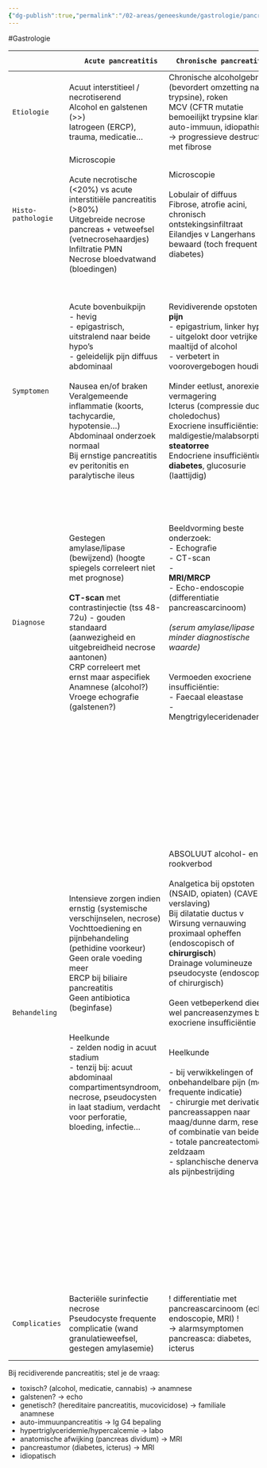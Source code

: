 ```yaml
---
{"dg-publish":true,"permalink":"/02-areas/geneeskunde/gastrologie/pancreatitis/","noteIcon":"","created":"2024-11-24T10:55:36.933+01:00","updated":"2024-12-31T16:55:10.209+01:00"}
---
```


#Gastrologie 

|                    | `   Acute pancreatitis`                                                                                                                                                                                                                                                                                                                                                                                                                               | `Chronische pancreatitis`                                                                                                                                                                                                                                                                                                                                                                                                                                                                                                                                                                                                                                                             | `Maligne pancreascarcinoom`                                                                                                                                                                                                                                                                                                                                                                                                                                                                                                                                                                                                                                                                                                                                                                                                                                                                                          |
| ------------------ | ----------------------------------------------------------------------------------------------------------------------------------------------------------------------------------------------------------------------------------------------------------------------------------------------------------------------------------------------------------------------------------------------------------------------------------------------------- | ------------------------------------------------------------------------------------------------------------------------------------------------------------------------------------------------------------------------------------------------------------------------------------------------------------------------------------------------------------------------------------------------------------------------------------------------------------------------------------------------------------------------------------------------------------------------------------------------------------------------------------------------------------------------------------- | -------------------------------------------------------------------------------------------------------------------------------------------------------------------------------------------------------------------------------------------------------------------------------------------------------------------------------------------------------------------------------------------------------------------------------------------------------------------------------------------------------------------------------------------------------------------------------------------------------------------------------------------------------------------------------------------------------------------------------------------------------------------------------------------------------------------------------------------------------------------------------------------------------------------- |
| `Etiologie`        | Acuut interstitieel / necrotiserend  <br>Alcohol en galstenen (>>)  <br>Iatrogeen (ERCP), trauma, medicatie…                                                                                                                                                                                                                                                                                                                                          | Chronische alcoholgebruik (bevordert omzetting naar trypsine), roken  <br>MCV (CFTR mutatie bemoeilijkt trypsine klaring), auto-immuun, idiopathisch  <br>→ progressieve destructie met fibrose                                                                                                                                                                                                                                                                                                                                                                                                                                                                                       | 4de-5de frequentste maligniteit  <br>Hoger risico bij diabetici, chronische pancreatitis en roken                                                                                                                                                                                                                                                                                                                                                                                                                                                                                                                                                                                                                                                                                                                                                                                                                    |
| `Histo-pathologie` | Microscopie  <br>  <br>Acute necrotische (<20%) vs acute interstitiële pancreatitis (>80%)  <br>Uitgebreide necrose pancreas + vetweefsel (vetnecrosehaardjes)  <br>Infiltratie PMN  <br>Necrose bloedvatwand (bloedingen)                                                                                                                                                                                                                            | Microscopie  <br>  <br>Lobulair of diffuus  <br>Fibrose, atrofie acini, chronisch ontstekingsinfiltraat  <br>Eilandjes v Langerhans bewaard (toch frequent diabetes)                                                                                                                                                                                                                                                                                                                                                                                                                                                                                                                  |                                                                                                                                                                                                                                                                                                                                                                                                                                                                                                                                                                                                                                                                                                                                                                                                                                                                                                                      |
| `Symptomen`        | Acute bovenbuikpijn  <br>- hevig  <br>- epigastrisch, uitstralend naar beide hypo’s  <br>- geleidelijk pijn diffuus abdominaal  <br>  <br>Nausea en/of braken  <br>Veralgemeende inflammatie (koorts, tachycardie, hypotensie…)  <br>Abdominaal onderzoek normaal  <br>Bij ernstige pancreatitis ev peritonitis en paralytische ileus                                                                                                                 | Revidiverende opstoten van **pijn**  <br>- epigastrium, linker hypo  <br>- uitgelokt door vetrijke maaltijd of alcohol  <br>- verbetert in voorovergebogen houding  <br>  <br>Minder eetlust, anorexie en vermagering  <br>Icterus (compressie ductus choledochus)  <br>Exocriene insufficiëntie: maldigestie/malabsorptie,  <br>**steatorree**  <br>Endocriene insufficiëntie:  <br>**diabetes**, glucosurie (laattijdig)                                                                                                                                                                                                                                                            | **Pijn frequentste symptoom  <br>  <br>**- epigastrium, rug  <br>- constant en progressief  <br>Vermagering  <br>  <br>**Slientieuze icterus** (teken van Courvoisier-Terrier)  <br>Palpabele galblaas  <br>  <br>**Diabetes**  <br>Denk eraan bij man van middelbare/oude leeftijd, zonder digestieve antecedenten die plots licht vermagert, diabetes ontwikkelt en klaagt van abdominale pijn                                                                                                                                                                                                                                                                                                                                                                                                                                                                                                                     |
| `Diagnose`         | Gestegen amylase/lipase (bewijzend) (hoogte spiegels correleert niet met prognose)  <br>  <br>**CT-scan** met contrastinjectie (tss 48-72u) - gouden standaard (aanwezigheid en uitgebreidheid necrose aantonen)  <br>CRP correleert met ernst maar aspecifiek  <br>Anamnese (alcohol?)  <br>Vroege echografie (galstenen?)                                                                                                                           | Beeldvorming beste onderzoek:  <br>- Echografie  <br>- CT-scan  <br>-  <br>**MRI/MRCP**  <br>- Echo-endoscopie (differentiatie pancreascarcinoom)  <br>  <br>_(serum amylase/lipase minder diagnostische waarde)  <br>  <br>_  <br>Vermoeden exocriene insufficiëntie:  <br>- Faecaal eleastase  <br>- Mengtrigyleceridenademtest                                                                                                                                                                                                                                                                                                                                                     | Soms hyperlipasemie zichtbaar  <br>In afwezighed van icterus levertests normaal  <br>Bepaling tumormarker  <br>**CA 19-9** (onbetrouwbaar)  <br>- gestegen bij pancreasca, chronische pancreatitis, cholangiocarcinoom…  <br>Echo-endoscopie  <br>- eventueel punctie voor cytologisch onderzoek  <br>CT-abdomen met contrast  <br>- double-duct sign pathognomisch  <br>ERCP/MRCP                                                                                                                                                                                                                                                                                                                                                                                                                                                                                                                                   |
| `Behandeling`      | Intensieve zorgen indien ernstig (systemische verschijnselen, necrose)  <br>Vochttoediening en pijnbehandeling (pethidine voorkeur)  <br>Geen orale voeding meer  <br>ERCP bij biliaire pancreatitis  <br>Geen antibiotica (beginfase)  <br>  <br>  <br>Heelkunde  <br>- zelden nodig in acuut stadium  <br>- tenzij bij: acuut abdominaal compartimentsyndroom, necrose, pseudocysten in laat stadium, verdacht voor perforatie, bloeding, infectie… | ABSOLUUT alcohol- en rookverbod  <br>  <br>Analgetica bij opstoten (NSAID, opiaten) (CAVE verslaving)  <br>Bij dilatatie ductus v Wirsung vernauwing proximaal opheffen (endoscopisch of  <br>**chirurgisch**)  <br>Drainage volumineuze pseudocyste (endoscopisch of chirurgisch)  <br>  <br>Geen vetbeperkend dieet, wel pancreasenzymes bij exocriene insufficiëntie  <br>  <br>  <br>Heelkunde  <br>  <br>- bij verwikkelingen of onbehandelbare pijn (meest frequente indicatie)  <br>- chirurgie met derivatie pancreassappen naar maag/dunne darm, resectie of combinatie van beiden  <br>- totale pancreatectomie zeldzaam  <br>- splanchische denervatie als pijnbestrijding | Pancreatico-duodenectomie / Whipple-procedure  <br>- al dan niet met adjuvante chemo (folfirinox)  <br>  <br>Distale pancreatectomie  <br>- bij letsel in corpus en/of staart  <br>- meer kans op post-operatieve diabetes  <br>- bij maligne letsels MET splenectomie en resectie milt BV  <br>  <br>Centrale pancreatectomie  <br>- 2x meer risico op complicaties  <br>- atrofie staart  <br>- afhankelijk van kwaliteit pancreasparenchym  <br>  <br>Enucleatie  <br>- maximaal sparen van parenchym  <br>- high fistula rate  <br>  <br>Totale pancreatectomie  <br>- voordelen potentieel curatieve ziekte vs morbiditeit & mortaliteit  <br>  <br>Lokaal inoperabele tumoren  <br>- chemo-therapie eerste keus  <br>  <br>Palliatieve chirurgie  <br>- derivatie  <br>- alcoholisatie plexus coeliacus als pijnstilling  <br>  <br>  <br>_(laparoscopie en robot - complicatierisico hoog en leercurve lang)_ |
| `Complicaties`     | Bacteriële surinfectie necrose  <br>Pseudocyste frequente complicatie (wand granulatieweefsel, gestegen amylasemie)                                                                                                                                                                                                                                                                                                                                   | ! differentiatie met pancreascarcinoom (echo-endoscopie, MRI) !  <br>→ alarmsymptomen pancreasca: diabetes, icterus                                                                                                                                                                                                                                                                                                                                                                                                                                                                                                                                                                   | **Globale overleving slechts 1-3% na 5 jaar  <br>  <br>**Pancreatische fistulae  <br>Biliaire lekkage                                                                                                                                                                                                                                                                                                                                                                                                                                                                                                                                                                                                                                                                                                                                                                                                                |


Bij recidiverende pancreatitis; stel je de vraag:

- toxisch? (alcohol, medicatie, cannabis) → anamnese
- galstenen? → echo
- genetisch? (hereditaire pancreatitis, mucovicidose) → familiale anamnese
- auto-immuunpancreatitis → Ig G4 bepaling
- hypertriglyceridemie/hypercalcemie → labo
- anatomische afwijking (pancreas dividum) → MRI
- pancreastumor (diabetes, icterus) → MRI
- idiopatisch